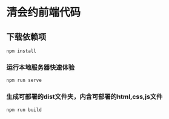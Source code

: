 # 清会约前端代码

## 下载依赖项
```
npm install
```

### 运行本地服务器快速体验
```
npm run serve
```

### 生成可部署的dist文件夹，内含可部署的html,css,js文件
```
npm run build
```
